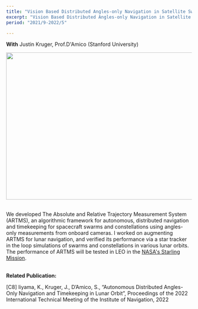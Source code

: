 ```yaml
---
title: "Vision Based Distributed Angles-only Navigation in Satellite Swarms (ARTMS)" 
excerpt: "Vision Based Distributed Angles-only Navigation in Satellite Swarms (ARTMS)" 
period: "2021/9-2022/5"

---
```

**With** Justin Kruger, Prof.D'Amico (Stanford University) <br>

<div style="text-align: center;">
<img src = "https://dl.dropboxusercontent.com/s/c51yrgtdudnlf4m41cssp/artms_llo.png?rlkey=w933h7qjfccoyjb8l6dqt9pwz&st=z6xi0xni&dl=0"
style="height: 400px; width:717px;">
</div>
<br>
<div style="text-align: center;">
</div>

We developed The Absolute and Relative Trajectory Measurement System (ARTMS), an algorithmic framework for autonomous, distributed navigation and timekeeping for spacecraft swarms and constellations using angles-only measurements from onboard cameras. I worked on augmenting ARTMS for lunar navigation, and verified its performance via a star tracker in the loop simulations of swarms and constellations in various lunar orbits. <br>
The performance of ARTMS will be tested in LEO in the [NASA's Starling Mission](https://www.nasa.gov/centers-and-facilities/nasas-starling-mission-sending-swarm-of-satellites-into-orbit/). <br><br>

**Related Publication:** 

[C8] Iiyama, K., Kruger, J., D’Amico, S., “Autonomous Distributed Angles-Only Navigation and Timekeeping in Lunar Orbit”, Proceedings of the 2022 International Technical Meeting of the Institute of Navigation, 2022